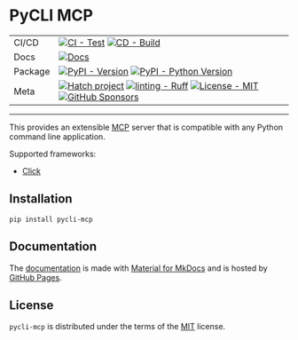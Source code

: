 # PyCLI MCP

| | |
| --- | --- |
| CI/CD | [![CI - Test](https://github.com/ofek/pycli-mcp/actions/workflows/test.yml/badge.svg)](https://github.com/ofek/pycli-mcp/actions/workflows/test.yml) [![CD - Build](https://github.com/ofek/pycli-mcp/actions/workflows/build.yml/badge.svg)](https://github.com/ofek/pycli-mcp/actions/workflows/build.yml) |
| Docs | [![Docs](https://github.com/ofek/pycli-mcp/actions/workflows/docs.yml/badge.svg)](https://github.com/ofek/pycli-mcp/actions/workflows/docs.yml) |
| Package | [![PyPI - Version](https://img.shields.io/pypi/v/pycli-mcp.svg?logo=pypi&label=PyPI&logoColor=gold)](https://pypi.org/project/pycli-mcp/) [![PyPI - Python Version](https://img.shields.io/pypi/pyversions/pycli-mcp.svg?logo=python&label=Python&logoColor=gold)](https://pypi.org/project/pycli-mcp/) |
| Meta | [![Hatch project](https://img.shields.io/badge/%F0%9F%A5%9A-Hatch-4051b5.svg)](https://github.com/ofek/pycli-mcp) [![linting - Ruff](https://img.shields.io/endpoint?url=https://raw.githubusercontent.com/astral-sh/ruff/main/assets/badge/v2.json)](https://github.com/astral-sh/ruff) [![License - MIT](https://img.shields.io/badge/license-MIT-9400d3.svg)](https://spdx.org/licenses/) [![GitHub Sponsors](https://img.shields.io/github/sponsors/ofek?logo=GitHub%20Sponsors&style=social)](https://github.com/sponsors/ofek) |

-----

This provides an extensible [MCP](https://modelcontextprotocol.io) server that is compatible with any Python command line application.

Supported frameworks:

- [Click](https://github.com/pallets/click)

## Installation

```console
pip install pycli-mcp
```

## Documentation

The [documentation](https://ofek.dev/pycli-mcp/) is made with [Material for MkDocs](https://github.com/squidfunk/mkdocs-material) and is hosted by [GitHub Pages](https://docs.github.com/en/pages).

## License

`pycli-mcp` is distributed under the terms of the [MIT](https://spdx.org/licenses/MIT.html) license.
